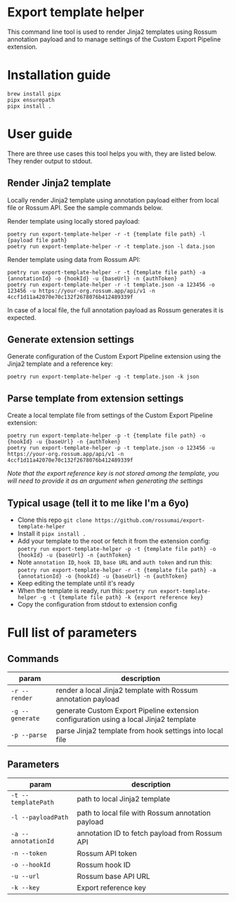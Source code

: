 # Export template helper
This command line tool is used to render Jinja2 templates using Rossum annotation payload and to manage settings of the Custom Export Pipeline extension.

# Installation guide
```
brew install pipx
pipx ensurepath
pipx install .
```

# User guide
There are three use cases this tool helps you with, they are listed below. They render output to stdout.

## Render Jinja2 template
Locally render Jinja2 template using annotation payload either from local file or Rossum API. See the sample commands below.

Render template using locally stored payload:
```
poetry run export-template-helper -r -t {template file path} -l {payload file path}
poetry run export-template-helper -r -t template.json -l data.json
```

Render template using data from Rossum API:
```
poetry run export-template-helper -r -t {template file path} -a {annotationId} -o {hookId} -u {baseUrl} -n {authToken}
poetry run export-template-helper -r -t template.json -a 123456 -o 123456 -u https://your-org.rossum.app/api/v1 -n 4ccf1d11a42070e70c132f2678076b412489339f 
```

In case of a local file, the full annotation payload as Rossum generates it is expected.

## Generate extension settings
Generate configuration of the Custom Export Pipeline extension using the Jinja2 template and a reference key:

```
poetry run export-template-helper -g -t template.json -k json
```

## Parse template from extension settings
Create a local template file from settings of the Custom Export Pipeline extension:

```
poetry run export-template-helper -p -t {template file path} -o {hookId} -u {baseUrl} -n {authToken}
poetry run export-template-helper -p -t template.json -o 123456 -u https://your-org.rossum.app/api/v1 -n 4ccf1d11a42070e70c132f2678076b412489339f
```

*Note that the export reference key is not stored among the template, you will need to provide it as an argument when generating the settings*

## Typical usage (tell it to me like I'm a 6yo)
* Clone this repo `git clone https://github.com/rossumai/export-template-helper`
* Install it `pipx install .`
* Add your template to the root or fetch it from the extension config: `poetry run export-template-helper -p -t {template file path} -o {hookId} -u {baseUrl} -n {authToken}`
* Note `annotation ID`, `hook ID`, `base URL` and `auth token` and run this: `poetry run export-template-helper -r -t {template file path} -a {annotationId} -o {hookId} -u {baseUrl} -n {authToken}`
* Keep editing the template until it's ready
* When the template is ready, run this: `poetry run export-template-helper -g -t {template file path} -k {export reference key}`
* Copy the configuration from stdout to extension config

# Full list of parameters
## Commands
|param|description|
|--|--|
|`-r --render`|render a local Jinja2 template with Rossum annotation payload|
|`-g --generate`|generate Custom Export Pipeline extension configuration using a local Jinja2 template|
|`-p --parse`|parse Jinja2 template from hook settings into local file|

## Parameters
|param|description|
|--|--|
|`-t --templatePath`|path to local Jinja2 template|
|`-l --payloadPath`|path to local file with Rossum annotation payload|
|`-a --annotationId`|annotation ID to fetch payload from Rossum API|
|`-n --token`|Rossum API token|
|`-o --hookId`|Rossum hook ID|
|`-u --url`|Rossum base API URL|
|`-k --key`|Export reference key|
